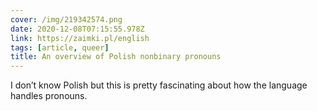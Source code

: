```yaml
---
cover: /img/219342574.png
date: 2020-12-08T07:15:55.978Z
link: https://zaimki.pl/english
tags: [article, queer]
title: An overview of Polish nonbinary pronouns
---
```


I don’t know Polish but this is pretty fascinating about how the language handles pronouns.
